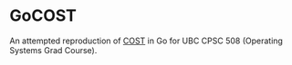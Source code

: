 # GoCOST

An attempted reproduction of [COST](https://github.com/frankmcsherry/COST) in Go for UBC CPSC 508 (Operating Systems Grad Course).
